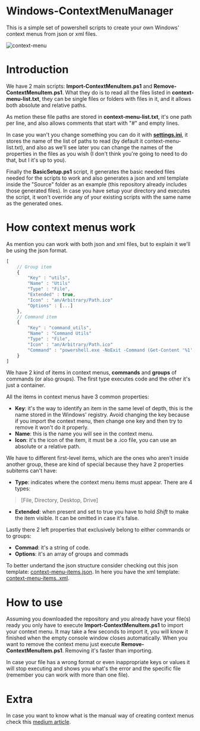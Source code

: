 


# Windows-ContextMenuManager
This is a simple set of powershell scripts to create your own Windows' context menus from json or xml files.

![context-menu](https://user-images.githubusercontent.com/86477169/189173085-67539358-1f1c-4bba-86d3-eeacd1c5d038.PNG)

# Introduction
We have 2 main scripts: **Import-ContextMenuItem.ps1** and **Remove-ContextMenuItem.ps1**.
What they do is to read all the files listed in **context-menu-list.txt**, 
they can be single files or folders with files in it, and it allows both absolute and relative paths.

As metion these file paths are stored in **context-menu-list.txt**, it's one path per line, and also allows comments that start with "#" and empty lines.

In case you wan't you change something you can do it with [**settings.ini**](https://github.com/ElianFabian/Windows-ContextMenuManager/blob/main/settings.ini), it stores the name of the list of paths to read (by default it context-menu-list.txt),
and also as we'll see later you can change the names of the properties in the files as you wish (I don't think you're going to need to do that, but I it's up to you).

Finally the **BasicSetup.ps1** script, it generates the basic needed files needed for the scripts to work and also generates a json and xml template inside the "Source" folder as an example
(this repository already includes those generated files).
In case you have setup your directory and executes the script, it won't override any of your existing scripts with the same name as the generated ones.

# How context menus work
As mention you can work with both json and xml files, but to explain it we'll be using the json format.
``` js
[
	// Group item
	{
	    "Key" : "utils",
	    "Name" : "Utils"
	    "Type" : "File",
	    "Extended" : true,
	    "Icon" : "an/Arbitrary/Path.ico"
	    "Options" : [...]
	},
	// Command item
	{
	    "Key" : "command_utils",
	    "Name" : "Command Utils"
	    "Type" : "File",
	    "Icon" : "an/Arbitrary/Path.ico"
	    "Command" : "powershell.exe -NoExit -Command (Get-Content '%1' -Raw).Length"
	}
]
```

We have 2 kind of items in context menus, **commands** and **groups** of commands (or also groups).
The first type executes code and the other it's just a container.

All the items in context menus have 3 common properties:
- <b>Key</b>: it's the way to identify an item in the same level of depth, this is the name stored in the Windows' registry.
Avoid changing the key because if you import the context menu, then change one key and then try to remove it won't do it properly.
-  **Name**: this is the name you will see in the context menu.
- **Icon**: it's the icon of the item, it must be a .ico file, you can use an absolute or a relative path.

We have to different first-level items, which are the ones who aren't inside another group, these are kind of special because they have 2 properties subitems can't have:
- **Type**: indicates where the context menu items must appear. There are 4 types:
> [File, Directory, Desktop, Drive]
- **Extended**: when present and set to true you have to hold *Shift* to make the item visible.
It can be omitted in case it's false.

Lastly there 2 left properties that exclusively belong to either commands or to groups:
- **Commad**: it's a string of code.
- **Options**: it's an array of groups and commads

To better undertand the json structure consider checking out this json template: [context-menu-items.json](https://github.com/ElianFabian/Windows-ContextMenuManager/blob/main/Resource/context-menu-items.json).
In here you have the xml template: [context-menu-items..xml](https://github.com/ElianFabian/Windows-ContextMenuManager/blob/main/Resource/context-menu-items.xml).

# How to use

Assuming you downloaded the repository and you already have your file(s) ready you only have to execute **Import-ContextMenuItem.ps1** to import your context menu. It may take a few seconds to import it, you will know it finished when the empty console window closes automatically.
When you want to remove the context menu just execute **Remove-ContextMenuItem.ps1**.
Removing it's faster than importing.

In case your file has a wrong format or even inappropriate keys or values it will stop executing and shows you what's the error and the specific file (remember you can work with more than one file).

# Extra
In case you want to know what is the manual way of creating context menus check this [medium article](https://medium.com/analytics-vidhya/creating-cascading-context-menus-with-the-windows-10-registry-f1cf3cd8398f).
